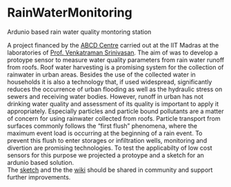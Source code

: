 # RainWaterMonitoring
Ardunio based rain water quality montoring station


A project financed by the [ABCD Centre](https://abcd-centre.org) carried out at the IIT Madras at the laboratories of [Prof. Venkatraman Srinivasan](https://home.iitm.ac.in/venkatraman/Venkatraman.htm).
The aim of was to develop a protoype sensor to measure water quality parameters from rain water runoff from roofs. Roof water harvesting is a promising system for the collection of rainwater in urban areas. 
Besides the use of the collected water in households it is also a technology that, if used widespread, significantly reduces the occurrence of urban flooding as well as the hydraulic stress on sewers and receiving water bodies.
However, runoff in urban has not drinking water quality and assessment of its quality is important to apply it appropriately. Especially particles and particle bound pollutants are a matter of concern for using rainwater collected from roofs. 
Particle transport from surfaces commonly follows the “first flush” phenomena, where the maximum event load is occurring at the beginning of a rain event. To prevent this flush to enter storages or infiltration wells, monitoring and divertion are promising technologies. To test the applicabilty of low cost sensors for this purpose we projected a protoype and a sketch for an ardunio based solution.  
The [sketch](https://github.com/Jakobbenisch/RainWaterMonitoring/blob/main/sketch) and the the [wiki](https://github.com/Jakobbenisch/RainWaterMonitoring/wiki) should be shared in community and support further improvements.
